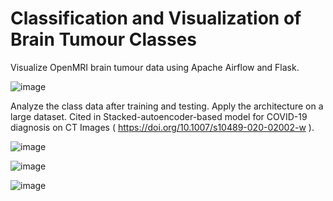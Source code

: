 # Classification and Visualization of Brain Tumour Classes

Visualize OpenMRI brain tumour data using Apache Airflow and Flask.

![image](https://github.com/user-attachments/assets/d143766f-3e16-48a6-a0d2-2fff162869ef)

Analyze the class data after training and testing.
Apply the architecture on a large dataset.
Cited in Stacked-autoencoder-based model for COVID-19 diagnosis on CT Images ( https://doi.org/10.1007/s10489-020-02002-w ).

![image](https://github.com/user-attachments/assets/480a6a04-6a5c-4c55-87a5-ad56253db8e0)

![image](https://github.com/user-attachments/assets/69319883-3861-4911-a8f1-bb1cda251370)

![image](https://github.com/user-attachments/assets/bdfe50c2-1ade-48a4-82c1-803df0df96e9)


